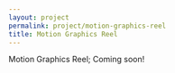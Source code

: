 ```yaml
---
layout: project
permalink: project/motion-graphics-reel
title: Motion Graphics Reel
---
```


Motion Graphics Reel; Coming soon!